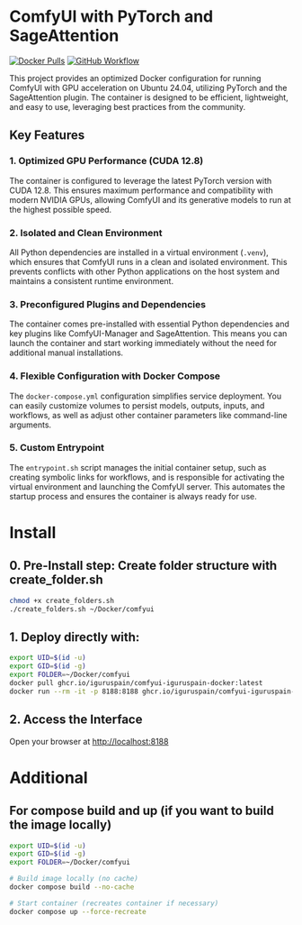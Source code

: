 # ComfyUI with PyTorch and SageAttention

[![Docker Pulls](https://img.shields.io/docker/pulls/iguruspain/comfyui-iguruspain-docker)](https://ghcr.io/iguruspain/comfyui-iguruspain-docker)
[![GitHub Workflow](https://img.shields.io/github/actions/workflow/status/iguruspain/comfyui-iguruspain-docker/docker.yml)](https://github.com/tuusuario/iguruspain/actions/workflows/docker.yml)

This project provides an optimized Docker configuration for running ComfyUI with GPU acceleration on Ubuntu 24.04, utilizing PyTorch and the SageAttention plugin. The container is designed to be efficient, lightweight, and easy to use, leveraging best practices from the community.

## Key Features

### 1. Optimized GPU Performance (CUDA 12.8)
The container is configured to leverage the latest PyTorch version with CUDA 12.8. This ensures maximum performance and compatibility with modern NVIDIA GPUs, allowing ComfyUI and its generative models to run at the highest possible speed.

### 2. Isolated and Clean Environment
All Python dependencies are installed in a virtual environment (`.venv`), which ensures that ComfyUI runs in a clean and isolated environment. This prevents conflicts with other Python applications on the host system and maintains a consistent runtime environment.

### 3. Preconfigured Plugins and Dependencies
The container comes pre-installed with essential Python dependencies and key plugins like ComfyUI-Manager and SageAttention. This means you can launch the container and start working immediately without the need for additional manual installations.

### 4. Flexible Configuration with Docker Compose
The `docker-compose.yml` configuration simplifies service deployment. You can easily customize volumes to persist models, outputs, inputs, and workflows, as well as adjust other container parameters like command-line arguments.

### 5. Custom Entrypoint
The `entrypoint.sh` script manages the initial container setup, such as creating symbolic links for workflows, and is responsible for activating the virtual environment and launching the ComfyUI server. This automates the startup process and ensures the container is always ready for use.

# Install
## 0. Pre-Install step: Create folder structure with create_folder.sh
```bash
chmod +x create_folders.sh
./create_folders.sh ~/Docker/comfyui
```
## 1. Deploy directly with:
```bash
export UID=$(id -u)
export GID=$(id -g)
export FOLDER=~/Docker/comfyui
docker pull ghcr.io/iguruspain/comfyui-iguruspain-docker:latest
docker run --rm -it -p 8188:8188 ghcr.io/iguruspain/comfyui-iguruspain-docker:latest
```
## 2. Access the Interface
Open your browser at [http://localhost:8188](http://localhost:8188)

# Additional
## For compose build and up (if you want to build the image locally)
```bash
export UID=$(id -u)
export GID=$(id -g)
export FOLDER=~/Docker/comfyui

# Build image locally (no cache)
docker compose build --no-cache

# Start container (recreates container if necessary)
docker compose up --force-recreate
```

